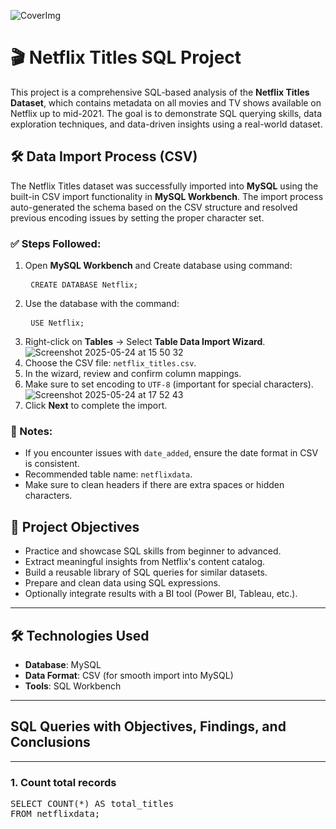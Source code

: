 ![CoverImg](https://github.com/user-attachments/assets/a376ebcd-e26e-44a6-a7fe-76533b7d0070)
# 🎬 Netflix Titles SQL Project
This project is a comprehensive SQL-based analysis of the **Netflix Titles Dataset**, which contains metadata on all movies and TV shows available on Netflix up to mid-2021. The goal is to demonstrate SQL querying skills, data exploration techniques, and data-driven insights using a real-world dataset.

## 🛠 Data Import Process (CSV)
The Netflix Titles dataset was successfully imported into **MySQL** using the built-in CSV import functionality in **MySQL Workbench**. The import process auto-generated the schema based on the CSV structure and resolved previous encoding issues by setting the proper character set.

### ✅ Steps Followed:
1. Open **MySQL Workbench** and Create database using command: <pre> ```CREATE DATABASE Netflix; ``` </pre>
2. Use the database with the command: <pre> ```USE Netflix; ``` </pre>
3. Right-click on **Tables** → Select **Table Data Import Wizard**.
![Screenshot 2025-05-24 at 15 50 32](https://github.com/user-attachments/assets/9b07f3b9-a168-4667-be36-175cb12df5de)
4. Choose the CSV file: `netflix_titles.csv`.
5. In the wizard, review and confirm column mappings.
6. Make sure to set encoding to `UTF-8` (important for special characters).
![Screenshot 2025-05-24 at 17 52 43](https://github.com/user-attachments/assets/c9d95801-e475-404d-812f-76cd38a34029)
7. Click **Next** to complete the import.

### 📌 Notes:
- If you encounter issues with `date_added`, ensure the date format in CSV is consistent.
- Recommended table name: `netflixdata`.
- Make sure to clean headers if there are extra spaces or hidden characters.
   
## 🧠 Project Objectives
- Practice and showcase SQL skills from beginner to advanced.
- Extract meaningful insights from Netflix's content catalog.
- Build a reusable library of SQL queries for similar datasets.
- Prepare and clean data using SQL expressions.
- Optionally integrate results with a BI tool (Power BI, Tableau, etc.).

---

## 🛠 Technologies Used

- **Database**: MySQL
- **Data Format**: CSV (for smooth import into MySQL)
- **Tools**: SQL Workbench

---
## SQL Queries with Objectives, Findings, and Conclusions
---
### 1. Count total records
<pre>SELECT COUNT(*) AS total_titles 
FROM netflixdata;</pre>
